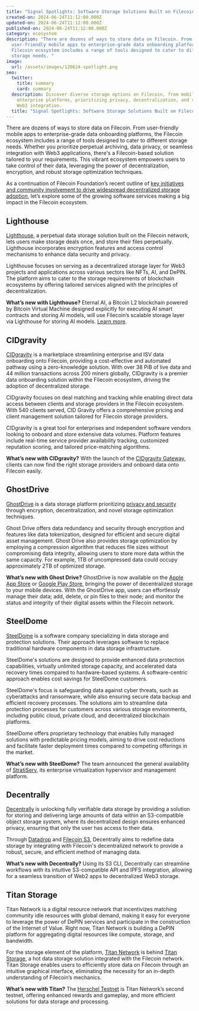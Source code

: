 ```yaml
---
title: "Signal Spotlights: Software Storage Solutions Built on Filecoin to Watch"
created-on: 2024-06-24T11:12:00.000Z
updated-on: 2024-06-24T11:12:00.000Z
published-on: 2024-06-24T11:12:00.000Z
category: ecosystem
description: "There are dozens of ways to store data on Filecoin. From
  user-friendly mobile apps to enterprise-grade data onboarding platforms, the
  Filecoin ecosystem includes a range of tools designed to cater to different
  storage needs. "
image:
  url: /assets/images/120624-spotlight.png
seo:
  twitter:
    title: summary
    card: summary
  description: Discover diverse storage options on Filecoin, from mobile apps to
    enterprise platforms, prioritizing privacy, decentralization, and seamless
    Web3 integration.
  title: "Signal Spotlights: Software Storage Solutions Built on Filecoin to Watch"
---
```

There are dozens of ways to store data on Filecoin. From user-friendly mobile apps to enterprise-grade data onboarding platforms, the Filecoin ecosystem includes a range of tools designed to cater to different storage needs. Whether you prioritize perpetual archiving, data privacy, or seamless integration with Web3 applications, there's a Filecoin-based solution tailored to your requirements. This vibrant ecosystem empowers users to take control of their data, leveraging the power of decentralization, encryption, and robust storage optimization techniques.

As a continuation of Filecoin Foundation’s recent outline of [key initiatives and community involvement to drive widespread decentralized storage adoption](https://fil.org/blog/driving-widespread-filecoin-adoption-key-initiatives-and-community-involvement-in-2024), let’s explore some of the growing software services making a big impact in the Filecoin ecosystem. 

## Lighthouse

[Lighthouse](https://fil.org/ecosystem-projects/lighthouse/), a perpetual data storage solution built on the Filecoin network, lets users make storage deals once, and store their files perpetually. Lighthouse incorporates encryption features and access control mechanisms to enhance data security and privacy.

Lighthouse focuses on serving as a decentralized storage layer for Web3 projects and applications across various sectors like NFTs, AI, and DePIN. The platform aims to cater to the storage requirements of blockchain ecosystems by offering tailored services aligned with the principles of decentralization.

**What’s new with Lighthouse?** Eternal AI, a Bitcoin L2 blockchain powered by Bitcoin Virtual Machine designed explicitly for executing AI smart contracts and storing AI models, will use Filecoin’s scalable storage layer via Lighthouse for storing AI models. [Learn more](https://twitter.com/Filecoin/status/1773439183236849799). 

## CIDgravity

[CIDgravity](https://fil.org/ecosystem-projects/cidgravity/) is a marketplace streamlining enterprise and ISV data onboarding onto Filecoin, providing a cost-effective and automated pathway using a zero-knowledge solution. With over 38 PiB of live data and 44 million transactions across 200 miners globally, CIDgravity is a premier data onboarding solution within the Filecoin ecosystem, driving the adoption of decentralized storage.

CIDgravity focuses on deal matching and tracking while enabling direct data access between clients and storage providers in the Filecoin ecosystem. With 540 clients served, CID Gravity offers a comprehensive pricing and client management solution tailored for Filecoin storage providers.

CIDgravity is a great tool for enterprises and independent software vendors looking to onboard and store extensive data volumes. Platform features include real-time service provider availability tracking, customized reputation scoring, and tailored price-matching algorithms.

**What’s new with CIDgravity?** With the launch of the [CIDgravity Gateway](https://www.cidgravity.com/), clients can now find the right storage providers and onboard data onto Filecoin easily. 

## GhostDrive

[GhostDrive](https://ghostdrive.com/) is a data storage platform prioritizing [privacy and security](https://fil.org/blog/ecosystem-spotlight-ghostdrives-secure-decentralized-storage-now-on-mobile) through encryption, decentralization, and novel storage optimization techniques. 

Ghost Drive offers data redundancy and security through encryption and features like data tokenization, designed for efficient and secure digital asset management. Ghost Drive also provides storage optimization by employing a compression algorithm that reduces file sizes without compromising data integrity, allowing users to store more data within the same capacity. For example, 1TB of uncompressed data could occupy approximately 2TB of optimized storage. 

**What’s new with Ghost Drive?** GhostDrive is now available on the [Apple App Store](https://apps.apple.com/us/app/ghostdrive-app/id6475002179) or [Google Play Store](https://play.google.com/store/apps/details?id=com.wise.data.ghostdrive&pli=1), bringing the power of decentralized storage to your mobile devices. With the GhostDrive app, users can effortlessly manage their data; add, delete, or pin files to their node; and monitor the status and integrity of their digital assets within the Filecoin network.

## SteelDome

[SteelDome](https://steeldomecyber.com/) is a software company specializing in data storage and protection solutions. Their approach leverages software to replace traditional hardware components in data storage infrastructure.

SteelDome's solutions are designed to provide enhanced data protection capabilities, virtually unlimited storage capacity, and accelerated data recovery times compared to hardware-based systems. A software-centric approach enables cost savings for SteelDome customers.

SteelDome's focus is safeguarding data against cyber threats, such as cyberattacks and ransomware, while also ensuring secure data backup and efficient recovery processes. The solutions aim to streamline data protection processes for customers across various storage environments, including public cloud, private cloud, and decentralized blockchain platforms.

SteelDome offers proprietary technology that enables fully managed solutions with predictable pricing models, aiming to drive cost reductions and facilitate faster deployment times compared to competing offerings in the market.

**What’s new with SteelDome?** The team announced the general availability of [StratiServ](https://steeldomecyber.com/solutions/stratiserv), its enterprise virtualization hypervisor and management platform.

## Decentrally

[Decentrally](https://www.decentrally.cloud/) is unlocking fully verifiable data storage by providing a solution for storing and delivering large amounts of data within an S3-compatible object storage system, where its decentralized design ensures enhanced privacy, ensuring that only the user has access to their data. 

Through [Datadrop](https://www.decentrally.cloud/datadrop/) and [Filecoin S3](https://www.decentrally.cloud/s-3-cloud-storage/), Decentrally aims to redefine data storage by integrating with Filecoin's decentralized network to provide a robust, secure, and efficient method of managing data.

**What’s new with Decentrally?** Using its S3 CLI, Decentrally can streamline workflows with its intuitive S3-compatible API and IPFS integration, allowing for a seamless transition of Web2 apps to decentralized Web3 storage. 

## Titan Storage

Titan Network is a digital resource network that incentivizes matching community idle resources with global demand, making it easy for everyone to leverage the power of DePIN services and participate in the construction of the Internet of Value. Right now, Titan Network is building a DePIN platform for aggregating digital resources like compute, storage, and bandwidth.

For the storage element of the platform, [Titan Network](https://storage.titannet.io/) is behind [Titan Storage](https://fil.org/ecosystem-projects/titan-storage/), a hot data storage solution integrated with the Filecoin network. Titan Storage enables users to efficiently store data on Filecoin through an intuitive graphical interface, eliminating the necessity for an in-depth understanding of Filecoin’s mechanics. 

**What’s new with Titan?** The [Herschel Testnet](https://titannet.gitbook.io/titan-network-en/herschel-testnet/herschel-testnet) is Titan Network’s second testnet, offering enhanced rewards and gameplay, and more efficient solutions for data storage and processing.
